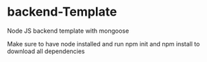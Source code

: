 # backend-Template

Node JS backend template with mongoose

Make sure to have node installed and run npm init and npm install to download all dependencies
